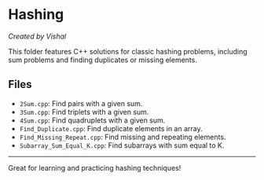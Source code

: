 # Hashing

*Created by Vishal*

This folder features C++ solutions for classic hashing problems, including sum problems and finding duplicates or missing elements.

## Files
- `2Sum.cpp`: Find pairs with a given sum.
- `3Sum.cpp`: Find triplets with a given sum.
- `4Sum.cpp`: Find quadruplets with a given sum.
- `Find_Duplicate.cpp`: Find duplicate elements in an array.
- `Find_Missing_Repeat.cpp`: Find missing and repeating elements.
- `Subarray_Sum_Equal_K.cpp`: Find subarrays with sum equal to K.

---

Great for learning and practicing hashing techniques!
